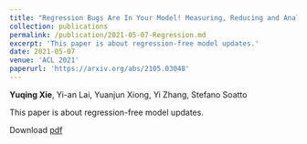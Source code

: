 ```yaml
---
title: "Regression Bugs Are In Your Model! Measuring, Reducing and Analyzing Regressions In NLP Model Updates"
collection: publications
permalink: /publication/2021-05-07-Regression.md
excerpt: 'This paper is about regression-free model updates.'
date: 2021-05-07
venue: 'ACL 2021'
paperurl: 'https://arxiv.org/abs/2105.03048'
---
```

**Yuqing Xie**, Yi-an Lai, Yuanjun Xiong, Yi Zhang, Stefano Soatto

This paper is about regression-free model updates.

Download [pdf](https://arxiv.org/pdf/2105.03048)


